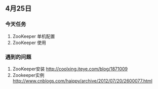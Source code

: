 ## 4月25日

### 今天任务
1. ZooKeeper 单机配置
2. ZooKeeper 使用

### 遇到的问题
1.  ZooKeeper安装 http://coolxing.iteye.com/blog/1871009
2.  Zookeeper实例 http://www.cnblogs.com/haippy/archive/2012/07/20/2600077.html
